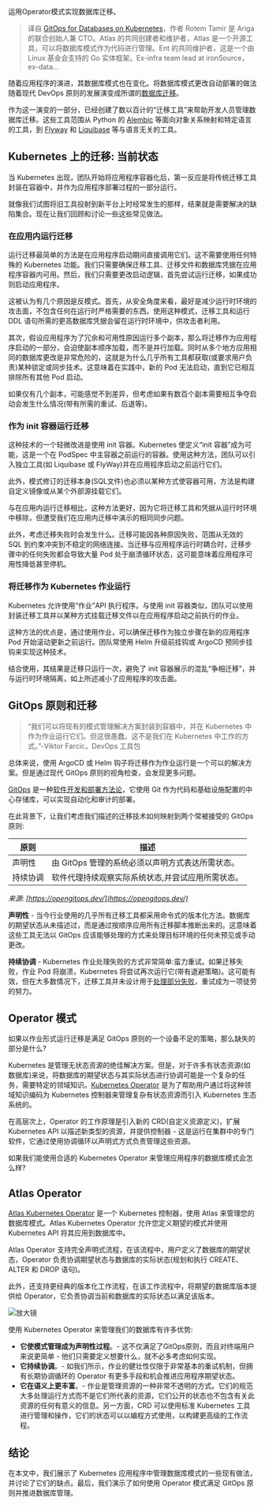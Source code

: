 <!--
title: 在Kubernetes上通过GitOps实现数据库管理
cover: https://cdn.thenewstack.io/media/2024/01/49a339d2-mountain-8433234_1280-1024x576.jpg
-->

运用Operator模式实现数据库迁移。

> 译自 [GitOps for Databases on Kubernetes](https://thenewstack.io/gitops-for-databases-on-kubernetes/)，作者 Rotem Tamir 是 Ariga 的联合创始人兼 CTO。Atlas 的共同创建者和维护者，Atlas 是一个开源工具，可以将数据库模式作为代码进行管理。Ent 的共同维护者，这是一个由 Linux 基金会支持的 Go 实体框架。Ex-infra team lead at ironSource， ex-data...

随着应用程序的演进，其数据库模式也在变化。将数据库模式更改自动部署的做法随着现代 DevOps 原则的发展演变成所谓的[数据库迁移](https://thenewstack.io/cloud-migration-and-platform-engineering-at-large-organizations/)。

作为这一演变的一部分，已经创建了数以百计的“迁移工具”来帮助开发人员管理数据库迁移。这些工具范围从 Python 的 [Alembic](https://alembic.sqlalchemy.org/en/latest/) 等面向对象关系映射和特定语言的工具，到 [Flyway](https://flywaydb.org/) 和 [Liquibase](https://www.liquibase.org/) 等与语言无关的工具。

## Kubernetes 上的迁移: 当前状态

当 Kubernetes 出现，团队开始将应用程序容器化后，第一反应是将传统迁移工具封装在容器中，并作为应用程序部署过程的一部分运行。

就像我们试图将旧工具投射到新平台上时经常发生的那样，结果就是需要解决的缺陷集合。现在让我们回顾和讨论一些这些常见做法。

### 在应用内运行迁移

运行迁移最简单的方法是在应用程序启动期间直接调用它们。这不需要使用任何特殊的 Kubernetes 功能。我们只需要确保迁移工具、迁移文件和数据库凭据在应用程序容器内可用。然后，我们只需要更改启动逻辑，首先尝试运行迁移，如果成功则启动应用程序。

这被认为有几个原因是反模式。首先，从安全角度来看，最好是减少运行时环境的攻击面，不包含任何在运行时严格需要的东西。使用这种模式，迁移工具和运行 DDL 语句所需的更高数据库凭据会留在运行时环境中，供攻击者利用。

其次，假设应用程序为了冗余和可用性原因运行多个副本，那么将迁移作为应用程序启动的一部分，会迫使副本顺序加载，而不是并行加载。同时从多个地方应用相同的数据库更改是非常危险的，这就是为什么几乎所有工具都获取(或要求用户负责)某种锁定或同步技术。这意味着在实践中，新的 Pod 无法启动，直到它已相互排除所有其他 Pod 启动。

如果仅有几个副本，可能感觉不到差异，但考虑如果有数百个副本需要相互争夺启动会发生什么情况(带有所需的重试、后退等)。

### 作为 init 容器运行迁移

这种技术的一个轻微改进是使用 init 容器。Kubernetes 使定义“init 容器”成为可能，这是一个在 PodSpec 中主容器之前运行的容器。使用这种方法，团队可以引入独立工具(如 Liquibase 或 FlyWay)并在应用程序启动之前运行它们。

此外，模式修订的迁移本身(SQL文件)也必须以某种方式使容器可用，方法是构建自定义镜像或从某个外部源挂载它们。

与在应用内运行迁移相比，这种方法更好，因为它将迁移工具和凭据从运行时环境中移除，但遭受我们在应用内迁移中演示的相同同步问题。

此外，考虑迁移失败时会发生什么。迁移可能因各种原因失败，范围从无效的 SQL 到约束冲突到不稳定的网络连接。当迁移与应用程序运行时耦合时，迁移步骤中的任何失败都会导致大量 Pod 处于崩溃循环状态，这可能意味着应用程序可用性降低甚至停机。

### 将迁移作为 Kubernetes 作业运行

Kubernetes 允许使用“作业”API 执行程序。与使用 init 容器类似，团队可以使用封装迁移工具并以某种方式挂载迁移文件以在应用程序启动之前执行的作业。

这种方法的优点是，通过使用作业，可以确保迁移作为独立步骤在新的应用程序 Pod 开始滚动更新之前运行。团队常使用 Helm 升级前挂钩或 ArgoCD 预同步挂钩来实现这种技术。

结合使用，其结果是迁移只运行一次，避免了 init 容器展示的混乱“争相迁移”，并与运行时环境隔离，如上所述减小了应用程序的攻击面。

## GitOps 原则和迁移

> “我们可以将现有的模式管理解决方案封装到容器中，并在 Kubernetes 中作为作业运行它们。但这很愚蠢。这不是我们在 Kubernetes 中工作的方式。”-Viktor Farcic，DevOps 工具包

总体来说，使用 ArgoCD 或 Helm 钩子将迁移作为作业运行是一个可以的解决方案。但是通过现代 GitOps 原则的视角检查，会发现更多问题。

[GitOps](https://opengitops.dev/) 是一种[软件开发和部署方法论](https://thenewstack.io/getting-started-with-gitops/)，它使用 Git 作为代码和基础设施配置的中心存储库，可以实现自动化和审计的部署。

在此背景下，让我们考虑我们描述的迁移技术如何映射到两个常被接受的 GitOps 原则:

 | 原则 | 描述 |
|-|-|  
| 声明性 | 由 GitOps 管理的系统必须以声明方式表达所需状态。 |
| 持续协调 | 软件代理持续观察实际系统状态,并尝试应用所需状态。 |

*来源: [https://opengitops.dev/](https://opengitops.dev/)*

**声明性** - 当今行业使用的几乎所有迁移工具都采用命令式的版本化方法。数据库的期望状态从未描述过，而是通过按顺序应用所有迁移脚本推断出来的。这意味着这些工具无法以 GitOps 应该能够处理的方式来处理目标环境的任何未预见或手动更改。

**持续协调** - Kubernetes 作业处理失败的方式非常简单:蛮力重试。如果迁移失败，作业 Pod 将崩溃，Kubernetes 将尝试再次运行它(带有退避策略)。这可能有效，但在大多数情况下，迁移工具并未设计用于[处理部分失败](https://atlasgo.io/blog/2023/04/10/troubleshooting-migrations%23statement-level-granularity)，重试成为一项徒劳的努力。

## Operator 模式

如果以作业形式运行迁移是满足 GitOps 原则的一个设备不足的策略，那么缺失的部分是什么?

Kubernetes 是管理无状态资源的绝佳解决方案。但是，对于许多有状态资源(如数据库)来说，将数据库的期望状态与其实际状态进行协调可能是一个复杂的任务，需要特定的领域知识。[Kubernetes Operator](https://kubernetes.io/docs/concepts/extend-kubernetes/operator/) 是为了帮助用户通过将这种领域知识编码为 Kubernetes 控制器来管理复杂有状态资源而引入 Kubernetes 生态系统的。

在高层次上，Operator 的工作原理是引入新的 CRD(自定义资源定义)，扩展 Kubernetes API 以描述新类型的资源，并提供控制器 - 这是运行在集群中的专门软件，它通过使用协调循环以声明式方式负责管理这些资源。

如果我们能使用合适的 Kubernetes Operator 来管理应用程序的数据库模式会怎么样?

## Atlas Operator

[Atlas Kubernetes Operator](https://atlasgo.io/integrations/kubernetes/operator) 是一个 Kubernetes 控制器，使用 Atlas 来管理您的数据库模式。Atlas Kubernetes Operator 允许您定义期望的模式并使用 Kubernetes API 将其应用到数据库中。

Atlas Operator 支持完全声明式流程，在该流程中，用户定义了数据库的期望状态，Operator 负责协调期望状态与数据库的实际状态(规划和执行 CREATE、ALTER 和 DROP 语句)。

此外，还支持更经典的版本化工作流程，在该工作流程中，将期望的数据库版本提供给 Operator，它负责协调当前和数据库的实际状态以满足该版本。

![放大镜](https://cdn.thenewstack.io/media/2024/01/46e7d7f4-atlasop.png)

使用 Kubernetes Operator 来管理我们的数据库有许多优势:

- **它使模式管理成为声明性过程**。- 这不仅满足了GitOps原则，而且对终端用户来说更简单 - 他们只需要定义想要什么，就不必多考虑如何实现。
- **它持续协调**。- 如我们所示，作业的健壮性仅限于非常基本的重试机制，但拥有长期协调循环的 Operator 有更多手段和机会推进应用程序期望状态。  
- **它在语义上更丰富**。- 作业是管理资源的一种非常不透明的方式。它们的规范大多处理运行方式而不是它们所代表的资源，它们公开的状态也不包含有关此资源的任何有意义的信息。另一方面，CRD 可以使用标准 Kubernetes 工具进行管理和操作，它们的状态可以以编程方式使用，以构建更高级的工作流程。

## 结论

在本文中，我们展示了 Kubernetes 应用程序中管理数据库模式的一些现有做法，并讨论了它们的缺点。最后，我们演示了如何使用 Operator 模式满足 GitOps 原则并推进数据库管理。
